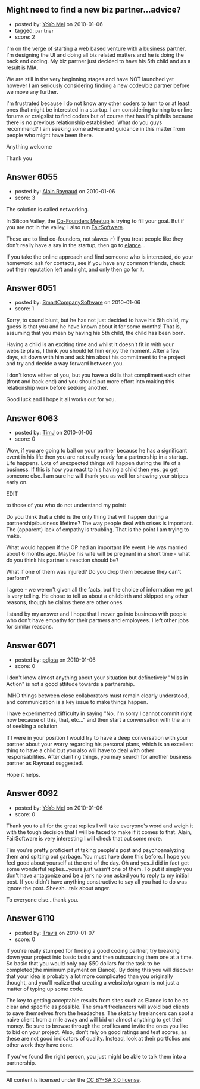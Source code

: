 ## Might need to find a new biz partner...advice?

- posted by: [YoYo Mel](https://stackexchange.com/users/-1/2175-yoyo-mel) on 2010-01-06
- tagged: `partner`
- score: 2

I'm on the verge of starting a web based venture with a business partner. I'm designing the UI and doing all biz related matters and he is doing the back end coding. My biz partner just decided to have his 5th child and as a result is MIA. 

We are still in the very beginning stages and have NOT launched yet however I am seriously considering finding a new coder/biz partner before we move any further. 

I'm frustrated because I do not know any other coders to turn to or at least ones that might be interested in a startup. I am considering turning to online forums or craigslist to find coders but of course that has it's pitfalls because there is no previous relationship established. What do you guys recommend? I am seeking some advice and guidance in this matter from people who might have been there.  

Anything welcome

Thank you





## Answer 6055

- posted by: [Alain Raynaud](https://stackexchange.com/users/-1/502-alain-raynaud) on 2010-01-06
- score: 3

<p>The solution is called networking.</p>

<p>In Silicon Valley, the <a href="http://www.meetup.com/Co-Founders-Wanted-Meetup/" rel="nofollow">Co-Founders Meetup</a> is trying to fill your goal. But if you are not in the valley, I also run <a href="http://fairsoftware.net" rel="nofollow">FairSoftware</a>.</p>

<p>These are to find co-founders, not slaves :-) If you treat people like they don't really have a say in the startup, then go to <a href="http://elance.com" rel="nofollow">elance</a>...</p>

<p>If you take the online approach and find someone who is interested, do your homework: ask for contacts, see if you have any common friends, check out their reputation left and right, and only then go for it.</p>



## Answer 6051

- posted by: [SmartCompanySoftware](https://stackexchange.com/users/-1/1629-smartcompanysoftware) on 2010-01-06
- score: 1

Sorry, to sound blunt, but he has not just decided to have his 5th child, my guess is that you and he have known about it for some months! That is, assuming that you mean by having his 5th child, the child has been born.

Having a child is an exciting time and whilst it doesn't fit in with your website plans, I think you should let him enjoy the moment. After a few days, sit down with him and ask him about his commitment to the project and try and decide a way forward between you.

I don't know either of you, but you have a skills that compliment each other (front and back end) and you should put more effort into making this relationship work before seeking another.

Good luck and I hope it all works out for you.


## Answer 6063

- posted by: [TimJ](https://stackexchange.com/users/-1/1172-timj) on 2010-01-06
- score: 0

Wow, if you are going to bail on your partner because he has a significant event in his life then you are not really ready for a partnership in a startup.  Life happens.  Lots of unexpected things will happen during the life of a business.  If this is how you react to his having a child then yes, go get someone else.  I am sure he will thank you as well for showing your stripes early on.

EDIT

to those of you who do not understand my point:

Do you think that a child is the only thing that will happen during a partnership/business lifetime?  The way people deal with crises is important.  The (apparent) lack of empathy is troubling.  That is the point I am trying to make.

What would happen if the OP had an important life event.  He was married about 6 months ago. Maybe his wife will be pregnant in a short time - what do you think his partner's reaction should be?

What if one of them was injured?  Do you drop them because they can't perform?

I agree - we weren't given all the facts, but the choice of information we got is very telling. He chose to tell us about a childbirth and skipped any other reasons, though he claims there are other ones.  

I stand by my answer and I hope that I never go into business with people who don't have empathy for their partners and employees.  I left other jobs for similar reasons.


## Answer 6071

- posted by: [pdjota](https://stackexchange.com/users/-1/1355-pdjota) on 2010-01-06
- score: 0

I don't know almost anything about your situation but definetively "Miss in Action" is not a good attitude towards a partnership. 

IMHO things between close collaborators must remain clearly understood, and communication is a key issue to make things happen.

I have experimented difficulty in saying "No, I'm sorry I cannot commit right now because of this, that, etc..." and then start a conversation with the aim of seeking a solution.

If I were in your position I would try to have a deep conversation with your partner about your worry regarding his personal plans, which is an excellent thing to have a child but you also will have to deal with other responsabilities. After clarifing things, you may search for another business partner as Raynaud suggested.

Hope it helps.


## Answer 6092

- posted by: [YoYo Mel](https://stackexchange.com/users/-1/2175-yoyo-mel) on 2010-01-06
- score: 0

Thank you to all for the great replies I will take everyone's word and weigh it with the tough decision that I will be faced to make if it comes to that. Alain, FairSoftware is very interesting I will check that out some more. 

Tim you're pretty proficient at taking people's post and psychoanalyzing them and spitting out garbage. You must have done this before. I hope you feel good about yourself at the end of the day. Oh and yes..i did in fact get some wonderful replies...yours just wasn't one of them. To put it simply you don't have antagonize and be a jerk no one asked you to reply to my initial post. If you didn't have anything constructive to say all you had to do was ignore the post. Sheesh...talk about anger. 

To everyone else...thank you.


## Answer 6110

- posted by: [Travis](https://stackexchange.com/users/-1/1893-travis) on 2010-01-07
- score: 0

If you're really stumped for finding a good coding partner, try breaking down your project into basic tasks and then outsourcing them one at a time. So basic that you would only pay $50 dollars for the task to be completed(the minimum payment on Elance). By doing this you will discover that your idea is probably a lot more complicated than you originally thought, and you'll realize that creating a website/program is not just a matter of typing up some code.

The key to getting acceptable results from sites such as Elance is to be as clear and specific as possible. The smart freelancers will avoid bad clients to save themselves from the headaches. The sketchy freelancers can spot a naive client from a mile away and will bid on almost anything to get their money. Be sure to browse through the profiles and invite the ones you like to bid on your project. Also, don't rely on good ratings and test scores, as these are not good indicators of quality. Instead, look at their portfolios and other work they have done.

If you've found the right person, you just might be able to talk them into a partnership.



---

All content is licensed under the [CC BY-SA 3.0 license](https://creativecommons.org/licenses/by-sa/3.0/).
